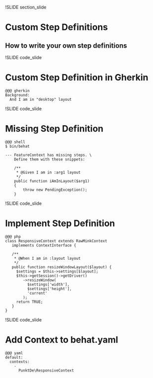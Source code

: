 !SLIDE section_slide
# Custom Step Definitions

## How to write your own step definitions



!SLIDE code_slide
# Custom Step Definition in Gherkin

    @@@ gherkin
    Background:
      And I am in "desktop" layout



!SLIDE code_slide
# Missing Step Definition

    @@@ shell
    $ bin/behat

    --- FeatureContext has missing steps. \
        Define them with these snippets:

        /**
         * @Given I am in :arg1 layout
         */
        public function iAmInLayout($arg1)
        {
            throw new PendingException();
        }



!SLIDE code_slide
# Implement Step Definition

    @@@ php
    class ResponsiveContext extends RawMinkContext
       implements ContextInterface {

       /**
        * @When I am in :layout layout
        */
       public function resizeWindowLayout($layout) {
         $settings = $this->settings[$layout];
         $this->getSession()->getDriver()
            ->resizeWindow(
              $settings['width'],
              $settings['height'],
              'current'
            );
         return TRUE;
       }
    }



!SLIDE code_slide
# Add Context to behat.yaml

    @@@ yaml
    default:
	  contexts:
		-
		  PunktDe\ResponsiveContext

